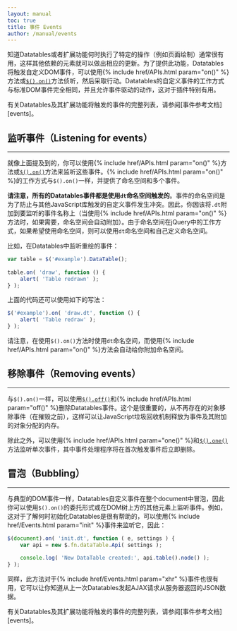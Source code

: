 ```yaml
---
layout: manual
toc: true
title: 事件 Events
author: /manual/events
---
```


知道Datatables或者扩展功能何时执行了特定的操作（例如页面绘制）通常很有用，这样其他依赖的元素就可以做出相应的更新。为了提供此功能，Datatables将触发自定义DOM事件，可以使用{% include href/APIs.html param="on()" %}方法或[`$().on()`][on]方法侦听，然后采取行动。Datatables的自定义事件的工作方式与标准DOM事件完全相同，并且允许事件驱动的动作，这对于插件特别有用。

有关Datatables及其扩展功能将触发的事件的完整列表，请参阅[事件参考文档][events]。


## 监听事件（Listening for events）
---

就像上面提及到的，你可以使用{% include href/APIs.html param="on()" %}方法或[`$().on()`][on]方法来监听这些事件。{% include href/APIs.html param="on()" %}的工作方式与`$().on()`一样，并提供了命名空间和多个事件。

**请注意，所有的Datatables事件都是使用`dt`命名空间触发的**。事件的命名空间是为了防止与其他JavaScript库触发的自定义事件发生冲突。因此，你因该将`.dt`附加到要监听的事件名称上（当使用{% include href/APIs.html param="on()" %}方法时，如果需要，命名空间会自动附加）。由于命名空间在jQuery中的工作方式，如果希望使用命名空间，则可以使用`dt`命名空间和自己定义命名空间。

比如，在Datatables中监听重绘的事件：

```javascript
var table = $('#example').DataTable();
 
table.on( 'draw', function () {
    alert( 'Table redrawn' );
} );
```

上面的代码还可以使用如下的写法：

```javascript
$('#example').on( 'draw.dt', function () {
    alert( 'Table redraw' );
} );
```

请注意，在使用`$().on()`方法时使用`dt`命名空间，而使用{% include href/APIs.html param="on()" %}方法会自动给你附加命名空间。

## 移除事件（Removing events）
---

与`$().on()`一样，可以使用[`$().off()`][off]和{% include href/APIs.html param="off()" %}删除Datatables事件。这个是很重要的，从不再存在的对象移除事件（在摧毁之前），这样可以让JavaScript垃圾回收机制释放为事件及其附加的对象分配的内存。

除此之外，可以使用{% include href/APIs.html param="one()" %}和[`$().one()`][one]方法监听单次事件，其中事件处理程序将在首次触发事件后立即删除。

## 冒泡（Bubbling）
---

与典型的DOM事件一样，Datatables自定义事件在整个document中冒泡，因此你可以使用`$().on()`的委托形式或在DOM树上方的其他元素上监听事件。例如，这对于了解何时初始化Datatables是很有帮助的，可以使用{% include href/Events.html param="init" %}事件来监听它，因此：
```javascript
$(document).on( 'init.dt', function ( e, settings ) {
    var api = new $.fn.dataTable.Api( settings );
 
    console.log( 'New DataTable created:', api.table().node() );
} );
```
同样，此方法对于{% include href/Events.html param="xhr" %}事件也很有用，它可以让你知道从上一次Datatables发起AJAX请求从服务器返回的JSON数据。

有关Datatables及其扩展功能将触发的事件的完整列表，请参阅[事件参考文档][events]。



[on]: http://api.jquery.com/on/
[off]: http://api.jquery.com/off/
[one]: http://api.jquery.com/one/